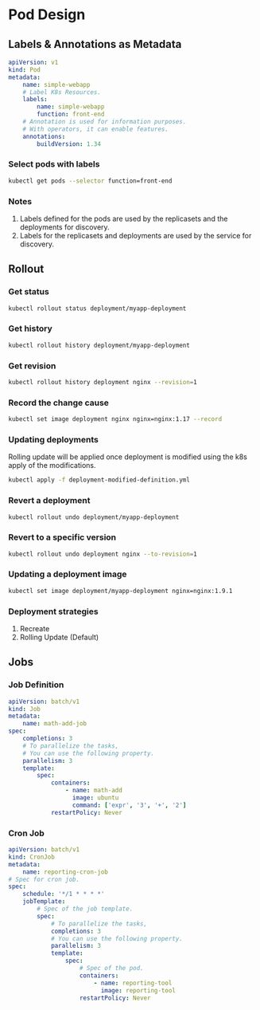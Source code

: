 # Pod Design

## Labels & Annotations as Metadata

```yaml
apiVersion: v1
kind: Pod
metadata:
    name: simple-webapp
    # Label K8s Resources.
    labels:
    	name: simple-webapp
        function: front-end
    # Annotation is used for information purposes.
    # With operators, it can enable features.
    annotations:
        buildVersion: 1.34
```

### Select pods with labels

```sh
kubectl get pods --selector function=front-end
```

### Notes

1. Labels defined for the pods are used by the replicasets and the deployments for discovery.
2. Labels for the replicasets and deployments are used by the service for discovery.

## Rollout

### Get status

```sh
kubectl rollout status deployment/myapp-deployment
```

### Get history

```sh
kubectl rollout history deployment/myapp-deployment
```

### Get revision

```sh
kubectl rollout history deployment nginx --revision=1
```

### Record the change cause

```sh
kubectl set image deployment nginx nginx=nginx:1.17 --record
```

### Updating deployments

Rolling update will be applied once deployment is modified using the k8s apply of the modifications.

```sh
kubectl apply -f deployment-modified-definition.yml
```

### Revert a deployment

```sh
kubectl rollout undo deployment/myapp-deployment
```

### Revert to a specific version

```sh
kubectl rollout undo deployment nginx --to-revision=1
```

### Updating a deployment image

```sh
kubectl set image deployment/myapp-deployment nginx=nginx:1.9.1
```

### Deployment strategies

1. Recreate
2. Rolling Update (Default)

## Jobs

### Job Definition

```yaml
apiVersion: batch/v1
kind: Job
metadata:
    name: math-add-job
spec:
    completions: 3
    # To parallelize the tasks,
    # You can use the following property.
    parallelism: 3
    template:
        spec:
            containers:
                - name: math-add
                  image: ubuntu
                  command: ['expr', '3', '+', '2']
            restartPolicy: Never
```

### Cron Job

```yaml
apiVersion: batch/v1
kind: CronJob
metadata:
    name: reporting-cron-job
# Spec for cron job.
spec:
    schedule: '*/1 * * * *'
    jobTemplate:
        # Spec of the job template.
        spec:
            # To parallelize the tasks,
            completions: 3
            # You can use the following property.
            parallelism: 3
            template:
                spec:
                    # Spec of the pod.
                    containers:
                        - name: reporting-tool
                          image: reporting-tool
                    restartPolicy: Never
```

